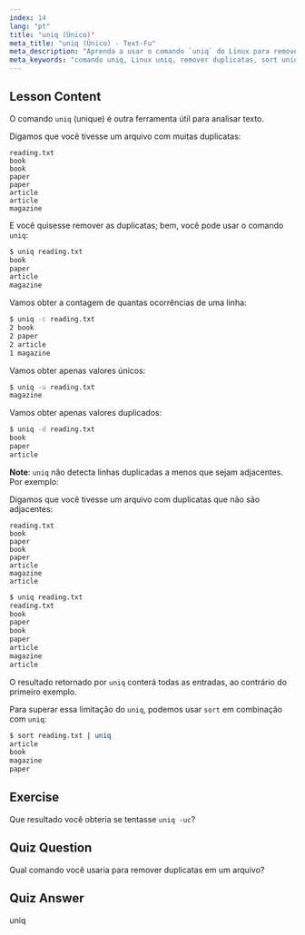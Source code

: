 ```yaml
---
index: 14
lang: "pt"
title: "uniq (Único)"
meta_title: "uniq (Único) - Text-Fu"
meta_description: "Aprenda a usar o comando `uniq` do Linux para remover linhas duplicadas de arquivos de texto. Descubra opções como -c, -u, -d e combine com `sort` para uma limpeza de dados eficaz."
meta_keywords: "comando uniq, Linux uniq, remover duplicatas, sort uniq, tutorial Linux, processamento de texto, Linux para iniciantes, guia Linux"
---
```


## Lesson Content

O comando `uniq` (unique) é outra ferramenta útil para analisar texto.

Digamos que você tivesse um arquivo com muitas duplicatas:

```plaintext
reading.txt
book
book
paper
paper
article
article
magazine
```

E você quisesse remover as duplicatas; bem, você pode usar o comando `uniq`:

```bash
$ uniq reading.txt
book
paper
article
magazine
```

Vamos obter a contagem de quantas ocorrências de uma linha:

```bash
$ uniq -c reading.txt
2 book
2 paper
2 article
1 magazine
```

Vamos obter apenas valores únicos:

```bash
$ uniq -u reading.txt
magazine
```

Vamos obter apenas valores duplicados:

```bash
$ uniq -d reading.txt
book
paper
article
```

**Note**: `uniq` não detecta linhas duplicadas a menos que sejam adjacentes. Por exemplo:

Digamos que você tivesse um arquivo com duplicatas que não são adjacentes:

```plaintext
reading.txt
book
paper
book
paper
article
magazine
article
```

```bash
$ uniq reading.txt
reading.txt
book
paper
book
paper
article
magazine
article
```

O resultado retornado por `uniq` conterá todas as entradas, ao contrário do primeiro exemplo.

Para superar essa limitação do `uniq`, podemos usar `sort` em combinação com `uniq`:

```bash
$ sort reading.txt | uniq
article
book
magazine
paper
```

## Exercise

Que resultado você obteria se tentasse `uniq -uc`?

## Quiz Question

Qual comando você usaria para remover duplicatas em um arquivo?

## Quiz Answer

uniq
